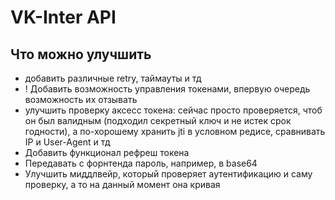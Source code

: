 # VK-Inter API

## Что можно улучшить
- добавить различные retry, таймауты и тд
- ! Добавить возможность управления токенами, впервую очередь возможность их отзывать
- улучшить проверку аксесс токена: сейчас просто проверяется, чтоб он был валидным (подходил секретный ключ и не истек срок годности), а по-хорошему хранить jti в условном редисе, сравнивать IP и User-Agent и тд
- Добавить функционал рефреш токена
- Передавать с форнтенда пароль, например, в base64
- Улучшить миддлвейр, который проверяет аутентификацию и саму проверку, а то на данный момент она кривая
